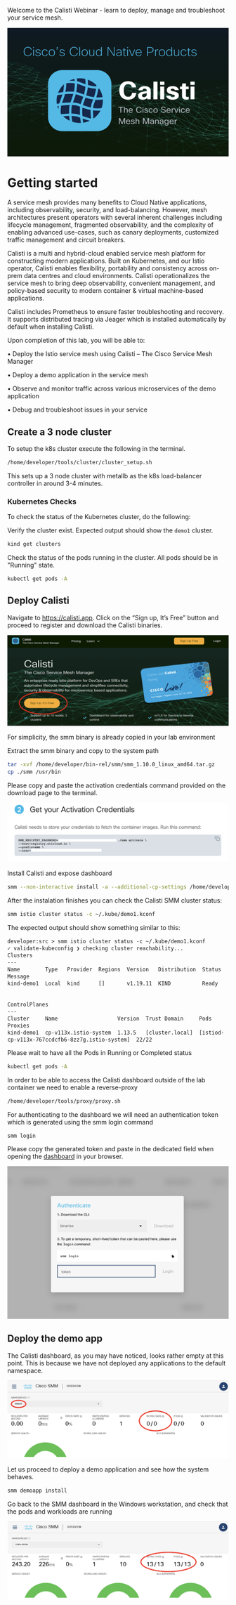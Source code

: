 

Welcome to the Calisti Webinar - learn to deploy, manage and troubleshoot your service mesh.

![calisti](images/1_0.png)

# Getting started

A service mesh provides many benefits to Cloud Native applications, including observability, security, and load-balancing. However, mesh architectures present operators with several inherent challenges including lifecycle management, fragmented observability, and the complexity of enabling advanced use-cases, such as canary deployments, customized traffic management and circuit breakers.

Calisti is a multi and hybrid-cloud enabled service mesh platform for constructing modern applications. Built on Kubernetes, and our Istio operator, Calisti enables flexibility, portability and consistency across on-prem data centres and cloud environments. Calisti operationalizes the service mesh to bring deep observability, convenient management, and policy-based security to modern container & virtual machine-based applications.

Calisti includes Prometheus to ensure faster troubleshooting and recovery. It supports distributed tracing via Jeager which is installed automatically by default when installing Calisti. 

Upon completion of this lab, you will be able to: 

•	Deploy the Istio service mesh using Calisti – The Cisco Service Mesh Manager 

•	Deploy a demo application in the service mesh

•	Observe and monitor traffic across various microservices of the demo application

•	Debug and troubleshoot issues in your service 

## Create a 3 node cluster
To setup the k8s cluster execute the following in the terminal.

```bash
/home/developer/tools/cluster/cluster_setup.sh
```

This sets up a 3 node cluster with metallb as the k8s load-balancer controller in around 3-4 minutes.

### Kubernetes Checks

To check the status of the Kubernetes cluster, do the following:

Verify the cluster exist.  Expected output should show the `demo1` cluster.

```bash
kind get clusters
```
   
Check the status of the pods running in the cluster.  All pods should be in "Running" state.

```bash
kubectl get pods -A
```


## Deploy Calisti

Navigate to https://calisti.app. Click on the “Sign up, It’s Free” button and proceed to register and download the Calisti binaries.

![calisti register](images/1_1.png)

For simplicity, the smm binary is already copied in your lab environment

Extract the smm binary and copy to the system path
```bash
tar -xvf /home/developer/bin-rel/smm/smm_1.10.0_linux_amd64.tar.gz 
cp ./smm /usr/bin
```

Please copy and paste the activation credentials command provided on the download page to the terminal.

![calisti register](images/1_2.png)


Install Calisti and expose dashboard
```bash
smm --non-interactive install -a --additional-cp-settings /home/developer/tools/smm/enable-dashboard-expose.yaml -c ~/.kube/demo1.kconf
```

After the instalation finishes you can check the Calisti SMM cluster status:

```bash
smm istio cluster status -c ~/.kube/demo1.kconf
```

The expected output should show something similar to this:

```
developer:src > smm istio cluster status -c ~/.kube/demo1.kconf
✓ validate-kubeconfig ❯ checking cluster reachability...
Clusters
---
Name        Type   Provider  Regions  Version   Distribution  Status  Message  
kind-demo1  Local  kind      []       v1.19.11  KIND          Ready            


ControlPlanes
---
Cluster     Name                   Version  Trust Domain     Pods                                             Proxies  
kind-demo1  cp-v113x.istio-system  1.13.5   [cluster.local]  [istiod-cp-v113x-767ccdcfb6-8zz7g.istio-system]  22/22 
```

Please wait to have all the Pods in Running or Completed status

```bash
kubectl get pods -A
```

In order to be able to access the Calisti dashboard outside of the lab container we need to enable a reverse-proxy 
```bash
/home/developer/tools/proxy/proxy.sh
```

For authenticating to the dashboard we will need an authentication token which is generated using the smm login command

```bash
smm login
```

Please copy the generated token and paste in the dedicated field when opening the [dashboard](dashboard) in your browser.

![calisti dashboard login](images/dashboard_login.png)

## Deploy the demo app
The Calisti dashboard, as you may have noticed, looks rather empty at this point. This is because we have not deployed any applications to the default namespace. 

![calisti dashboard 1](images/1_3.png)


Let us proceed to deploy a demo application and see how the system behaves.

```bash
smm demoapp install
```

Go back to the SMM dashboard in the Windows workstation, and check that the pods and workloads are running

![calisti dashboard 2](images/1_4.png)





